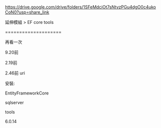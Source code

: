 https://drive.google.com/drive/folders/1SFeMdciOt7sNtvzPGu4dgO0c4ukoCoN0?usp=share_link



延伸模組 > EF core tools

====================



再看一次

9.20前

2.19前

2.46前 uri



安裝:

EntityFrameworkCore

sqlserver

tools

6.0.14



